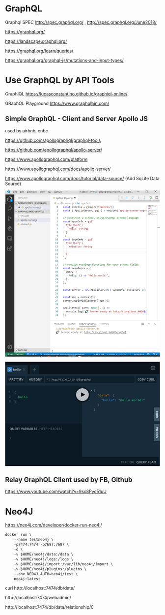 # GraphQL 

Graphql SPEC <http://spec.graphql.org/> , <http://spec.graphql.org/June2018/>


<https://graphql.org/>

<https://landscape.graphql.org/>

<https://graphql.org/learn/queries/> 

<https://graphql.org/graphql-js/mutations-and-input-types/> 

# Use GraphQL by API Tools

GraphiQL    https://lucasconstantino.github.io/graphiql-online/ 


GRaphQL Playground <https://www.graphqlbin.com/>


## Simple GraphQL - Client and Server Apollo JS 

used by airbnb, cnbc

<https://github.com/apollographql/graphql-tools> 

<https://github.com/apollographql/apollo-server/> 

<https://www.apollographql.com/platform>

<https://www.apollographql.com/docs/apollo-server/> 

<https://www.apollographql.com/docs/tutorial/data-source/> (Add SqLite Data Source)


![Screenshot 2020 01 06 Apollo Graphql Server](/pic/Screenshot_2020-01-06-apollo-graphql-server.png)

![Screenshot 2020 01 06 Apollo Graphql Server Ui](/pic/Screenshot-2020-01-06-apollo-graphql-server-ui.png)

## Relay GraphQL Client used by FB, Github

https://www.youtube.com/watch?v=9sc8Pyc51uU 


# Neo4J

https://neo4j.com/developer/docker-run-neo4j/


    docker run \
        --name testneo4j \
        -p7474:7474 -p7687:7687 \
        -d \
        -v $HOME/neo4j/data:/data \
        -v $HOME/neo4j/logs:/logs \
        -v $HOME/neo4j/import:/var/lib/neo4j/import \
        -v $HOME/neo4j/plugins:/plugins \
        --env NEO4J_AUTH=neo4j/test \
        neo4j:latest

curl http://localhost:7474/db/data/

http://localhost:7474/webadmin/

http://localhost:7474/db/data/relationship/0

